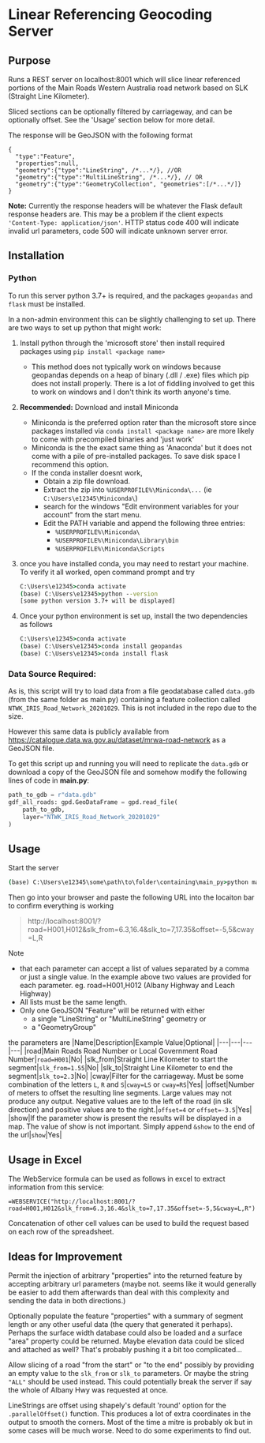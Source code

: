 # Linear Referencing Geocoding Server

## Purpose
Runs a REST server on localhost:8001 which will slice linear referenced
portions of the Main Roads Western Australia road network based on SLK (Straight Line Kilometer).

Sliced sections can be optionally filtered by carriageway,
and can be optionally offset.
See the 'Usage' section below for more detail.

The response will be GeoJSON with the following format
```json5
{
  "type":"Feature",
  "properties":null,
  "geometry":{"type":"LineString", /*...*/}, //OR
  "geometry":{"type":"MultiLineString", /*...*/}, // OR
  "geometry":{"type":"GeometryCollection", "geometries":[/*...*/]}
}
``` 
**Note:** Currently the response headers will be whatever the Flask default response headers are. This may be a problem if the client expects `'Content-Type: application/json'`. HTTP status code 400 will indicate invalid url parameters, code 500 will indicate unknown server error.

## Installation

### Python
To run this server python 3.7+ is required, and the packages `geopandas` and `flask` must be installed.

In a non-admin environment this can be slightly challenging to set up.
There are two ways to set up python that might work:

1. Install python through the 'microsoft store' then install required packages using `pip install <package name>`
   - This method does not typically work on windows because geopandas depends on a heap of binary (.dll / .exe) files which pip does not install properly. There is a lot of fiddling involved to get this to work on windows and I don't think its worth anyone's time.
2. **Recommended:** Download and install Miniconda
   - Miniconda is the preferred option rater than the microsoft store since packages
     installed via `conda install <package name>`
     are more likely to come with precompiled binaries and 'just work'
   - Miniconda is the the exact same thing as 'Anaconda' but it does not come with a pile of pre-installed packages. To save disk space I recommend this option.
   - If the conda installer doesnt work,
     - Obtain a zip file download.
     - Extract the zip into `%USERPROFILE%\Miniconda\...` 
       (ie `C:\Users\e12345\Miniconda\`)
     - search for the windows "Edit environment variables for your account" from the start menu.
     - Edit the PATH variable and append the following three entries:
       - `%USERPROFILE%\Miniconda\`
       - `%USERPROFILE%\Miniconda\Library\bin`
       - `%USERPROFILE%\Miniconda\Scripts`
3. once you have installed conda, you may need to restart your machine.
   To verify it all worked, open command prompt and try
   ```bat
   C:\Users\e12345>conda activate
   (base) C:\Users\e12345>python --version
   [some python version 3.7+ will be displayed]
   ```     

4. Once your python environment is set up, install the two dependencies as follows
   ```bat
   C:\Users\e12345>conda activate
   (base) C:\Users\e12345>conda install geopandas
   (base) C:\Users\e12345>conda install flask
   ```

### Data Source Required:
As is, this script will try to load data from a file geodatabase called `data.gdb` (from the same folder as main.py) containing a feature collection called `NTWK_IRIS_Road_Network_20201029`. This is not included in the repo due to the size.

However this same data is publicly available from https://catalogue.data.wa.gov.au/dataset/mrwa-road-network as a GeoJSON file.

To get this script up and running you will need to replicate the `data.gdb` or download a copy of the GeoJSON file and somehow modify the following lines of code in **main.py**:
 
```python
path_to_gdb = r"data.gdb"
gdf_all_roads: gpd.GeoDataFrame = gpd.read_file(
    path_to_gdb,
    layer="NTWK_IRIS_Road_Network_20201029"
)
```

## Usage
Start the server
```bat
(base) C:\Users\e12345\some\path\to\folder\containing\main_py>python main.py
```
Then go into your browser and paste the following URL into the locaiton bar to confirm everything is working
> http://localhost:8001/?road=H001,H012&slk_from=6.3,16.4&slk_to=7,17.35&offset=-5,5&cway=L,R

Note
 - that each parameter can accept a list of values separated by a comma or just a single value.
  In the example above two values are provided for each parameter. eg. road=H001,H012 (Albany Highway and Leach Highway)
 - All lists must be the same length.
 - Only one GeoJSON "Feature" will be returned with either
   - a single "LineString" or "MultiLineString" geometry or
   - a "GeometryGroup"
 
the parameters are
|Name|Description|Example Value|Optional|
|---|---|---|---|
|road|Main Roads Road Number or Local Government Road Number|`road=H001`|No|
|slk_from|Straight Line Kilometer to start the segment|`slk_from=1.55`|No|
|slk_to|Straight Line Kilometer to end the segment|`slk_to=2.3`|No|
|cway|Filter for the carriageway. Must be some combination of the letters `L`, `R` and `S`|`cway=LS` or `cway=RS`|Yes|
|offset|Number of meters to offset the resulting line segments. Large values may not produce any output. Negative values are to the left of the road (in slk direction) and positive values are to the right.|`offset=4` or `offset=-3.5`|Yes|
|show|If the parameter show is present the results will be displayed in a map. The value of show is not important. Simply append `&show` to the end of the url|`show`|Yes|

## Usage in Excel
The WebService formula can be used as follows in excel to extract information from this service:
```excel
=WEBSERVICE("http://localhost:8001/?road=H001,H012&slk_from=6.3,16.4&slk_to=7,17.35&offset=-5,5&cway=L,R")
```
Concatenation of other cell values can be used to build the request based on each row of the spreadsheet.

## Ideas for Improvement

Permit the injection of arbitrary "properties" into the returned feature by accepting arbitrary url parameters
(maybe not. seems like it would generally be easier to add them afterwards than deal with this complexity and sending the data in both directions.)

Optionally populate the feature "properties" with a summary of segment length or any other useful data (the query that generated it perhaps).
Perhaps the surface width database could also be loaded and a surface "area" property could be returned.
Maybe elevation data could be sliced and attached as well? That's probably pushing it a bit too complicated...

Allow slicing of a road "from the start" or "to the end" possibly by providing an empty value to the `slk_from` or `slk_to` parameters. Or maybe the string `"ALL"` should be used instead. This could potentially break the server if say the whole of Albany Hwy was requested at once.

LineStrings are offset using shapely's default 'round' option for the `.parallelOffset()` function. This produces a lot of extra coordinates in the output to smooth the corners. Most of the time a mitre is probably ok but in some cases will be much worse. Need to do some experiments to find out.
